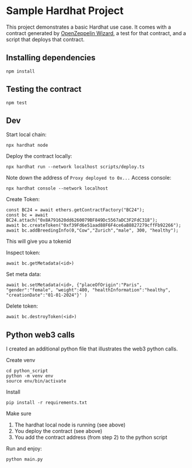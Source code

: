 # Sample Hardhat Project

This project demonstrates a basic Hardhat use case. It comes with a contract generated by [OpenZeppelin Wizard](https://wizard.openzeppelin.com/), a test for that contract, and a script that deploys that contract.

## Installing dependencies

```
npm install
```

## Testing the contract

```
npm test
```

## Dev
Start local chain: 
```
npx hardhat node
```

Deploy the contract locally:

```
npx hardhat run --network localhost scripts/deploy.ts

```
Note down the address of `Proxy deployed to 0x...`
Access console: 
```
npx hardhat console --network localhost
```

Create Token: 
```
const BC24 = await ethers.getContractFactory("BC24");
const bc = await BC24.attach("0x8A791620dd6260079BF849Dc5567aDC3F2FdC318");
await bc.createToken("0xf39Fd6e51aad88F6F4ce6aB8827279cffFb92266");
await bc.addBreedingInfo(0,"Cow","Zurich","male", 300, "healthy");
```
This will give you a tokenid

Inspect token:

```
await bc.getMetadata(<id>)
```

Set meta data:
```
await bc.setMetadata(<id>, {"placeOfOrigin":"Paris", "gender":"female", "weight":400, "healthInformation":"healthy", "creationDate":"01-01-2024"}' )
```

Delete token:

```
await bc.destroyToken(<id>)
```

## Python web3 calls
I created an additional python file that illustrates the web3 python calls. 

Create venv
```
cd python_script
python -m venv env
source env/bin/activate
```

Install 
```
pip install -r requirements.txt 
```

Make sure 
1) The hardhat local node is running (see above)
2) You deploy the contract (see above)
3) You add the contract address (from step 2) to the python script

Run and enjoy: 
```
python main.py
```